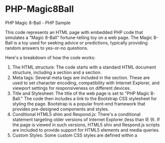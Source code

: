 # PHP-Magic8Ball
PHP Magic 8-Ball - PHP Sample

This code represents an HTML page with embedded PHP code that simulates a "Magic 8-Ball" fortune-telling toy on a web page. The Magic 8-Ball is a toy used for seeking advice or predictions, typically providing random answers to yes-or-no questions.

Here's a breakdown of how the code works:
1. The HTML structure: The code starts with a standard HTML document structure, including a <head> section and a <body> section.
2. Meta tags: Several meta tags are included in the <head> section. These are used to set character encoding, compatibility with Internet Explorer, and viewport settings for responsiveness on different devices.
3. Title and Stylesheet: The title of the web page is set to "PHP Magic 8-Ball." The code then includes a link to the Bootstrap CSS stylesheet for styling the page. Bootstrap is a popular front-end framework that provides pre-designed components and styles.
4. Conditional HTML5 shim and Respond.js: There's a conditional statement targeting older versions of Internet Explorer (less than IE 9). If the page is viewed in such versions, HTML5 shiv and Respond.js scripts are included to provide support for HTML5 elements and media queries.
5. Custom Styles: Some custom CSS styles are defined within a <style> block. These styles include adding padding to the body and centering text within an element with the class "template."
6. PHP Code Block: Within the <body> section, a div element with the class "template" contains the main content of the page. Embedded within this element is a PHP code block that performs the Magic 8-Ball functionality.
   - The code block first checks if a POST request has been made and if the submitted form field named "question" is not empty.
   - If a question is provided, the code generates a random number between 1 and 8 using the rand() function.
   - The user's question is displayed, and if the question doesn't end with a question mark, one is added.
   - Based on the random number generated, a predefined set of answers (Magic 8-Ball responses) is presented using a switch-case structure. The selected answer is then displayed.
7. Form: Below the PHP code, an HTML form is displayed. The form uses the $_SERVER['PHP_SELF'] variable as the action attribute, which means the form data will be submitted back to the same page. This form allows users to input a question.
   - The form includes a text input field named "question" for entering the user's question.
   - The text on the "Ask" button is dynamic. If a question has been previously asked (and thus the "question" field is not empty), the button text changes to "Ask another question." Otherwise, it says "Ask a question."
8. JavaScript Libraries: Finally, the code includes JavaScript libraries required for Bootstrap's JavaScript plugins and functionality. jQuery and Bootstrap's JavaScript files are included from content delivery networks (CDNs).

In summary, this code creates a web page that mimics the behavior of a Magic 8-Ball toy. Users can enter questions, and upon submitting the form, a randomized response is generated and displayed beneath the input form. The page's appearance is styled using Bootstrap, and the interactivity is handled using PHP for server-side logic and JavaScript for front-end enhancements.

